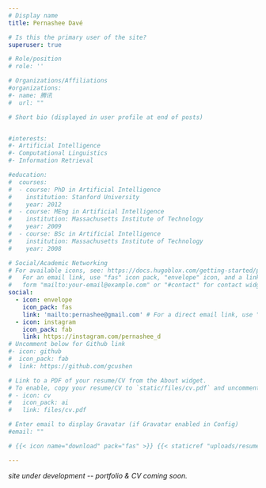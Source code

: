 ```yaml
---
# Display name
title: Pernashee Davé

# Is this the primary user of the site?
superuser: true

# Role/position
# role: ''

# Organizations/Affiliations
#organizations:
#- name: 腾讯
#  url: ""

# Short bio (displayed in user profile at end of posts)


#interests:
#- Artificial Intelligence
#- Computational Linguistics
#- Information Retrieval

#education:
#  courses:
#  - course: PhD in Artificial Intelligence
#    institution: Stanford University
#    year: 2012
#  - course: MEng in Artificial Intelligence
#    institution: Massachusetts Institute of Technology
#    year: 2009
#  - course: BSc in Artificial Intelligence
#    institution: Massachusetts Institute of Technology
#    year: 2008

# Social/Academic Networking
# For available icons, see: https://docs.hugoblox.com/getting-started/page-builder/#icons
#   For an email link, use "fas" icon pack, "envelope" icon, and a link in the
#   form "mailto:your-email@example.com" or "#contact" for contact widget.
social:
  - icon: envelope
    icon_pack: fas
    link: 'mailto:pernashee@gmail.com' # For a direct email link, use "mailto:test@example.org".
  - icon: instagram
    icon_pack: fab
    link: https://instagram.com/pernashee_d
# Uncomment below for Github link
#- icon: github
#  icon_pack: fab
#  link: https://github.com/gcushen

# Link to a PDF of your resume/CV from the About widget.
# To enable, copy your resume/CV to `static/files/cv.pdf` and uncomment the lines below.
# - icon: cv
#   icon_pack: ai
#   link: files/cv.pdf

# Enter email to display Gravatar (if Gravatar enabled in Config)
#email: ""

# {{< icon name="download" pack="fas" >}} {{< staticref "uploads/resume.pdf" "newtab" >}}Download{{< /staticref >}} my resumé as a PDF.

---
```

_site under development -- portfolio & CV coming soon._
